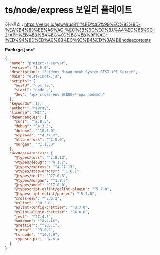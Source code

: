 # ts/node/express 보일러 플레이트

히스토리 : https://velog.io/@walrus811/%ED%95%99%EC%83%9D-%EA%B4%80%EB%A6%AC-%EC%8B%9C%EC%8A%A4%ED%85%9C-2-API-%EB%B3%B4%EC%9D%BC%EB%9F%AC-%ED%94%8C%EB%A0%88%EC%9D%B4%ED%8A%B8nodeexpressts

**Package.json***

```json
{
  "name": "project-a-server",
  "version": "1.0.0",
  "description": "Sutdent Management System REST API Server",
  "main": "dist/index.js",
  "scripts": {
    "build": "npx tsc",
    "start": "node .",
    "dev": "npx cross-env DEBUG=* npx nodemon"
  },
  "keywords": [],
  "author": "rayray",
  "license": "MIT",
  "dependencies": {
    "cors": "^2.8.5",
    "debug": "^4.3.3",
    "dotenv": "^10.0.0",
    "express": "^4.17.2",
    "http-errors": "^2.0.0",
    "morgan": "^1.10.0"
  },
  "devDependencies": {
    "@types/cors": "^2.8.12",
    "@types/debug": "^4.1.7",
    "@types/express": "^4.17.13",
    "@types/http-errors": "^1.8.1",
    "@types/jest": "^27.0.3",
    "@types/morgan": "^1.9.3",
    "@types/node": "^17.0.0",
    "@typescript-eslint/eslint-plugin": "^5.7.0",
    "@typescript-eslint/parser": "^5.7.0",
    "cross-env": "^7.0.3",
    "eslint": "^8.5.0",
    "eslint-config-prettier": "^8.3.0",
    "eslint-plugin-prettier": "^4.0.0",
    "jest": "^27.4.5",
    "nodemon": "^2.0.15",
    "prettier": "^2.5.1",
    "rimraf": "^3.0.2",
    "ts-node": "^10.4.0",
    "typescript": "^4.5.4"
  }
}
```
